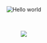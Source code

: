 

<!--
**zp29/zp29** is a ✨ _special_ ✨ repository because its `README.md` (this file) appears on your GitHub profile.

Here are some ideas to get you started:

- 🔭 I’m currently working on ...
- 🌱 I’m currently learning ...
- 👯 I’m looking to collaborate on ...
- 🤔 I’m looking for help with ...
- 💬 Ask me about ...
- 📫 How to reach me: ...
- 😄 Pronouns: ...
- ⚡ Fun fact: ...
-->

<div align="center" width="50">
  <img src="https://i.imgur.com/59NZCOn.gif" alt="Hello world">
</div>
<br>



<!--
<div align="center" width="50%">
  <img src="https://github-profile-summary-cards.vercel.app/api/cards/repos-per-language?username=zp29&theme=github" alt="Hello world">
  <img src="https://github-profile-summary-cards.vercel.app/api/cards/most-commit-language?username=zp29&theme=github" alt="Hello world">
</div>
-->

<br>



<!--
![](https://github-profile-summary-cards.vercel.app/api/cards/repos-per-language?username=zp29&theme=github)
![](https://github-profile-summary-cards.vercel.app/api/cards/most-commit-language?username=zp29&theme=github)

![](https://github-profile-summary-cards.vercel.app/api/cards/profile-details?username=zp29&theme=github)

![](https://github-profile-summary-cards.vercel.app/api/cards/stats?username=zp29&theme=github)
![](https://github-profile-summary-cards.vercel.app/api/cards/productive-time?username=zp29&theme=github)
-->

<p align="center"> 
  <img src="https://profile-counter.glitch.me/zp29/count.svg" />
</p>
